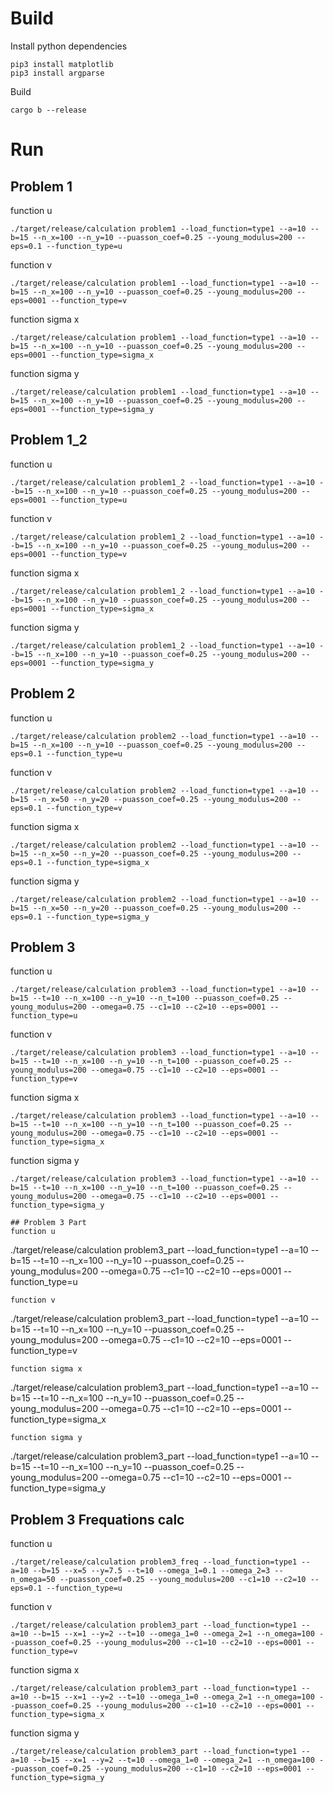 # Build
Install python dependencies
```
pip3 install matplotlib
pip3 install argparse
```
Build
```
cargo b --release
```

# Run
## Problem 1
function u
```
./target/release/calculation problem1 --load_function=type1 --a=10 --b=15 --n_x=100 --n_y=10 --puasson_coef=0.25 --young_modulus=200 --eps=0.1 --function_type=u
```
function v
```
./target/release/calculation problem1 --load_function=type1 --a=10 --b=15 --n_x=100 --n_y=10 --puasson_coef=0.25 --young_modulus=200 --eps=0001 --function_type=v
```
function sigma x
```
./target/release/calculation problem1 --load_function=type1 --a=10 --b=15 --n_x=100 --n_y=10 --puasson_coef=0.25 --young_modulus=200 --eps=0001 --function_type=sigma_x
```
function sigma y
```
./target/release/calculation problem1 --load_function=type1 --a=10 --b=15 --n_x=100 --n_y=10 --puasson_coef=0.25 --young_modulus=200 --eps=0001 --function_type=sigma_y
```
## Problem 1_2
function u
```
./target/release/calculation problem1_2 --load_function=type1 --a=10 --b=15 --n_x=100 --n_y=10 --puasson_coef=0.25 --young_modulus=200 --eps=0001 --function_type=u
```
function v
```
./target/release/calculation problem1_2 --load_function=type1 --a=10 --b=15 --n_x=100 --n_y=10 --puasson_coef=0.25 --young_modulus=200 --eps=0001 --function_type=v
```
function sigma x
```
./target/release/calculation problem1_2 --load_function=type1 --a=10 --b=15 --n_x=100 --n_y=10 --puasson_coef=0.25 --young_modulus=200 --eps=0001 --function_type=sigma_x
```
function sigma y
```
./target/release/calculation problem1_2 --load_function=type1 --a=10 --b=15 --n_x=100 --n_y=10 --puasson_coef=0.25 --young_modulus=200 --eps=0001 --function_type=sigma_y
```

## Problem 2
function u
```
./target/release/calculation problem2 --load_function=type1 --a=10 --b=15 --n_x=100 --n_y=10 --puasson_coef=0.25 --young_modulus=200 --eps=0.1 --function_type=u
```
function v
```
./target/release/calculation problem2 --load_function=type1 --a=10 --b=15 --n_x=50 --n_y=20 --puasson_coef=0.25 --young_modulus=200 --eps=0.1 --function_type=v
```
function sigma x
```
./target/release/calculation problem2 --load_function=type1 --a=10 --b=15 --n_x=50 --n_y=20 --puasson_coef=0.25 --young_modulus=200 --eps=0.1 --function_type=sigma_x
```
function sigma y
```
./target/release/calculation problem2 --load_function=type1 --a=10 --b=15 --n_x=50 --n_y=20 --puasson_coef=0.25 --young_modulus=200 --eps=0.1 --function_type=sigma_y
```

## Problem 3
function u
```
./target/release/calculation problem3 --load_function=type1 --a=10 --b=15 --t=10 --n_x=100 --n_y=10 --n_t=100 --puasson_coef=0.25 --young_modulus=200 --omega=0.75 --c1=10 --c2=10 --eps=0001 --function_type=u
```
function v
```
./target/release/calculation problem3 --load_function=type1 --a=10 --b=15 --t=10 --n_x=100 --n_y=10 --n_t=100 --puasson_coef=0.25 --young_modulus=200 --omega=0.75 --c1=10 --c2=10 --eps=0001 --function_type=v
```
function sigma x
```
./target/release/calculation problem3 --load_function=type1 --a=10 --b=15 --t=10 --n_x=100 --n_y=10 --n_t=100 --puasson_coef=0.25 --young_modulus=200 --omega=0.75 --c1=10 --c2=10 --eps=0001 --function_type=sigma_x
```
function sigma y
```
./target/release/calculation problem3 --load_function=type1 --a=10 --b=15 --t=10 --n_x=100 --n_y=10 --n_t=100 --puasson_coef=0.25 --young_modulus=200 --omega=0.75 --c1=10 --c2=10 --eps=0001 --function_type=sigma_y

## Problem 3 Part
function u
```
./target/release/calculation problem3_part --load_function=type1 --a=10 --b=15 --t=10 --n_x=100 --n_y=10 --puasson_coef=0.25 --young_modulus=200 --omega=0.75 --c1=10 --c2=10 --eps=0001 --function_type=u
```
function v
```
./target/release/calculation problem3_part --load_function=type1 --a=10 --b=15 --t=10 --n_x=100 --n_y=10 --puasson_coef=0.25 --young_modulus=200 --omega=0.75 --c1=10 --c2=10 --eps=0001 --function_type=v
```
function sigma x
```
./target/release/calculation problem3_part --load_function=type1 --a=10 --b=15 --t=10 --n_x=100 --n_y=10 --puasson_coef=0.25 --young_modulus=200 --omega=0.75 --c1=10 --c2=10 --eps=0001 --function_type=sigma_x
```
function sigma y
```
./target/release/calculation problem3_part --load_function=type1 --a=10 --b=15 --t=10 --n_x=100 --n_y=10 --puasson_coef=0.25 --young_modulus=200 --omega=0.75 --c1=10 --c2=10 --eps=0001 --function_type=sigma_y

## Problem 3 Frequations calc
function u
```
./target/release/calculation problem3_freq --load_function=type1 --a=10 --b=15 --x=5 --y=7.5 --t=10 --omega_1=0.1 --omega_2=3 --n_omega=50 --puasson_coef=0.25 --young_modulus=200 --c1=10 --c2=10 --eps=0.1 --function_type=u
```
function v
```
./target/release/calculation problem3_part --load_function=type1 --a=10 --b=15 --x=1 --y=2 --t=10 --omega_1=0 --omega_2=1 --n_omega=100 --puasson_coef=0.25 --young_modulus=200 --c1=10 --c2=10 --eps=0001 --function_type=v
```
function sigma x
```
./target/release/calculation problem3_part --load_function=type1 --a=10 --b=15 --x=1 --y=2 --t=10 --omega_1=0 --omega_2=1 --n_omega=100 --puasson_coef=0.25 --young_modulus=200 --c1=10 --c2=10 --eps=0001 --function_type=sigma_x
```
function sigma y
```
./target/release/calculation problem3_part --load_function=type1 --a=10 --b=15 --x=1 --y=2 --t=10 --omega_1=0 --omega_2=1 --n_omega=100 --puasson_coef=0.25 --young_modulus=200 --c1=10 --c2=10 --eps=0001 --function_type=sigma_y